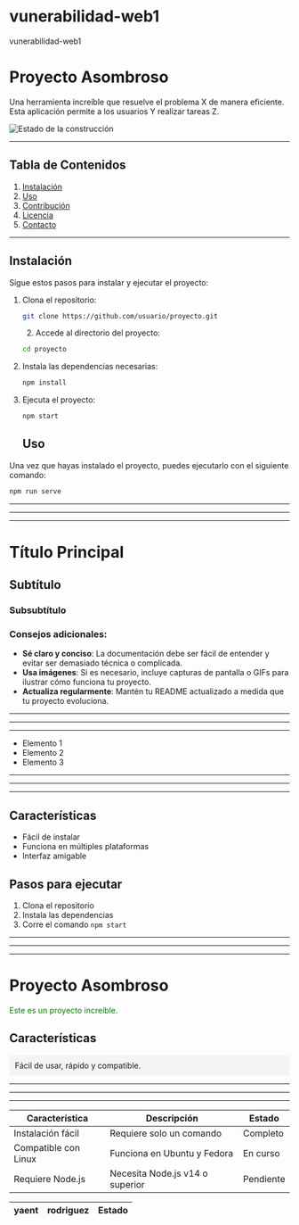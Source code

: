 # vunerabilidad-web1
vunerabilidad-web1

# Proyecto Asombroso

Una herramienta increíble que resuelve el problema X de manera eficiente. Esta aplicación permite a los usuarios Y realizar tareas Z.

![Estado de la construcción](https://img.shields.io/badge/build-passing-brightgreen)

***
## Tabla de Contenidos

1. [Instalación](#instalación)
2. [Uso](#uso)
3. [Contribución](#contribución)
4. [Licencia](#licencia)
5. [Contacto](#contacto)

***
## Instalación

Sigue estos pasos para instalar y ejecutar el proyecto:

1. Clona el repositorio:
    ```bash
    git clone https://github.com/usuario/proyecto.git
    ```

    2. Accede al directorio del proyecto:
    ```bash
    cd proyecto
    ```

3. Instala las dependencias necesarias:
    ```bash
    npm install
    ```

4. Ejecuta el proyecto:
    ```bash
    npm start
    ```



    ## Uso

Una vez que hayas instalado el proyecto, puedes ejecutarlo con el siguiente comando:

```bash
npm run serve
```

***
---
---
# Título Principal
## Subtítulo
### Subsubtítulo

### Consejos adicionales:

- **Sé claro y conciso**: La documentación debe ser fácil de entender y evitar ser demasiado técnica o complicada.
- **Usa imágenes**: Si es necesario, incluye capturas de pantalla o GIFs para ilustrar cómo funciona tu proyecto.
- **Actualiza regularmente**: Mantén tu README actualizado a medida que tu proyecto evoluciona.

---
***
***
+ Elemento 1
+ Elemento 2
+ Elemento 3


***
***
---
## Características
- Fácil de instalar
- Funciona en múltiples plataformas
- Interfaz amigable

## Pasos para ejecutar
1. Clona el repositorio
2. Instala las dependencias
3. Corre el comando `npm start`

***
***
***
# Proyecto Asombroso

<span style="color:green">Este es un proyecto increíble.</span>

## Características
<div style="background-color: #f4f4f4; padding: 10px; border-radius: 5px;">
    Fácil de usar, rápido y compatible.
</div>


***
***
***
| Característica      | Descripción                    | Estado     |
|---------------------|--------------------------------|------------|
| Instalación fácil   | Requiere solo un comando      | Completo   |
| Compatible con Linux| Funciona en Ubuntu y Fedora   | En curso   |
| Requiere Node.js    | Necesita Node.js v14 o superior | Pendiente  |


| yaent     | rodriguez                   | Estado     |
|---------------------|--------------------------------|------------|

